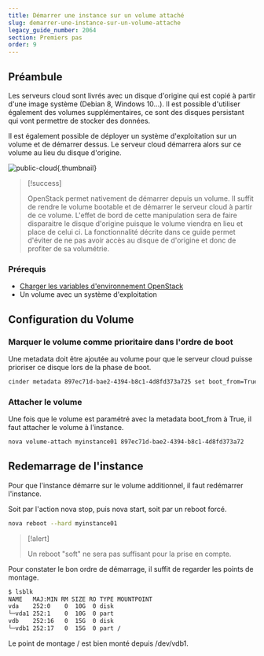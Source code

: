 ```yaml
---
title: Démarrer une instance sur un volume attaché
slug: demarrer-une-instance-sur-un-volume-attache
legacy_guide_number: 2064
section: Premiers pas
order: 9
---
```



## Préambule
Les serveurs cloud sont livrés avec un disque d'origine qui est copié à partir d'une image système (Debian 8, Windows 10...). Il est possible d'utiliser également des volumes supplémentaires, ce sont des disques persistant qui vont permettre de stocker des données.

Il est également possible de déployer un système d'exploitation sur un volume et de démarrer dessus. Le serveur cloud démarrera alors sur ce volume au lieu du disque d'origine.


![public-cloud](images/3704.png){.thumbnail}



> [!success]
>
> OpenStack permet nativement de démarrer depuis un volume. Il suffit de rendre
> le volume bootable et de démarrer le serveur cloud à partir de ce volume.
> L'effet de bord de cette manipulation sera de faire disparaitre le disque
> d'origine puisque le volume viendra en lieu et place de celui ci. La
> fonctionnalité décrite dans ce guide permet d'éviter de ne pas avoir accès
> au disque de d'origine et donc de profiter de sa volumétrie.
> 


### Prérequis
- [Charger les variables d'environnement OpenStack](../charger-les-variables-denvironnement-openstack/)
- Un volume avec un système d'exploitation


## Configuration du Volume

### Marquer le volume comme prioritaire dans l'ordre de boot
Une metadata doit être ajoutée au volume pour que le serveur cloud puisse prioriser ce disque lors de la phase de boot.


```bash
cinder metadata 897ec71d-bae2-4394-b8c1-4d8fd373a725 set boot_from=True
```


### Attacher le volume
Une fois que le volume est paramétré avec la metadata boot_from à True, il faut attacher le volume à l'instance.


```bash
nova volume-attach myinstance01 897ec71d-bae2-4394-b8c1-4d8fd373a72
```


## Redemarrage de l'instance
Pour que l'instance démarre sur le volume additionnel, il faut redémarrer l'instance.

Soit par l'action nova stop, puis nova start, soit par un reboot forcé.


```bash
nova reboot --hard myinstance01
```



> [!alert]
>
> Un reboot "soft" ne sera pas suffisant pour la prise en compte.
> 

Pour constater le bon ordre de démarrage, il suffit de regarder les points de montage.


```bash
$ lsblk
NAME   MAJ:MIN RM SIZE RO TYPE MOUNTPOINT
vda    252:0    0  10G  0 disk
└─vda1 252:1    0  10G  0 part
vdb    252:16   0  15G  0 disk
└─vdb1 252:17   0  15G  0 part /
```

Le point de montage / est bien monté depuis /dev/vdb1.
